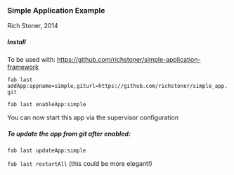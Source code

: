 ### Simple Application Example

Rich Stoner, 2014

##### Install

To be used with: https://github.com/richstoner/simple-application-framework

`fab last addApp:appname=simple,giturl=https://github.com/richstoner/simple_app.git`

`fab last enableApp:simple`

You can now start this app via the supervisor configuration

##### To update the app from git after enabled:

`fab last updateApp:simple`

`fab last restartAll` (this could be more elegant!)
